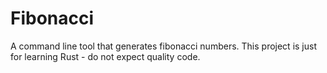 # Fibonacci
A command line tool that generates fibonacci numbers. This project is just for learning Rust - do not expect quality code.

